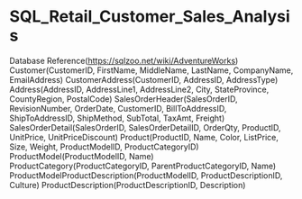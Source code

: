 # SQL_Retail_Customer_Sales_Analysis
Database Reference(https://sqlzoo.net/wiki/AdventureWorks)
Customer(CustomerID, FirstName, MiddleName, LastName, CompanyName, EmailAddress)
CustomerAddress(CustomerID, AddressID, AddressType)
Address(AddressID, AddressLine1, AddressLine2, City, StateProvince, CountyRegion, PostalCode)
SalesOrderHeader(SalesOrderID, RevisionNumber, OrderDate, CustomerID, BillToAddressID, ShipToAddressID, ShipMethod, SubTotal, TaxAmt, Freight)
SalesOrderDetail(SalesOrderID, SalesOrderDetailID, OrderQty, ProductID, UnitPrice, UnitPriceDiscount)
Product(ProductID, Name, Color, ListPrice, Size, Weight, ProductModelID, ProductCategoryID)
ProductModel(ProductModelID, Name)
ProductCategory(ProductCategoryID, ParentProductCategoryID, Name)
ProductModelProductDescription(ProductModelID, ProductDescriptionID, Culture)
ProductDescription(ProductDescriptionID, Description) 

